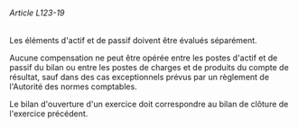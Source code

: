 ###### Article L123-19

Les éléments d'actif et de passif doivent être évalués séparément.

Aucune compensation ne peut être opérée entre les postes d'actif et de passif du bilan ou entre les postes de charges et de produits du compte de résultat, sauf dans des cas exceptionnels prévus par un règlement de l'Autorité des normes comptables.

Le bilan d'ouverture d'un exercice doit correspondre au bilan de clôture de l'exercice précédent.

